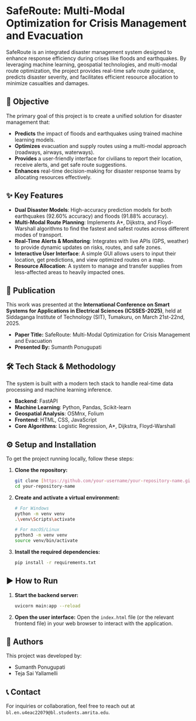 # SafeRoute: Multi-Modal Optimization for Crisis Management and Evacuation

SafeRoute is an integrated disaster management system designed to enhance response efficiency during crises like floods and earthquakes. By leveraging machine learning, geospatial technologies, and multi-modal route optimization, the project provides real-time safe route guidance, predicts disaster severity, and facilitates efficient resource allocation to minimize casualties and damages.

## 🚀 Objective

The primary goal of this project is to create a unified solution for disaster management that:
-   **Predicts** the impact of floods and earthquakes using trained machine learning models.
-   **Optimizes** evacuation and supply routes using a multi-modal approach (roadways, airways, waterways).
-   **Provides** a user-friendly interface for civilians to report their location, receive alerts, and get safe route suggestions.
-   **Enhances** real-time decision-making for disaster response teams by allocating resources effectively.

## ✨ Key Features

-   **Dual Disaster Models**: High-accuracy prediction models for both earthquakes (92.60% accuracy) and floods (91.88% accuracy).
-   **Multi-Modal Route Planning**: Implements A*, Dijkstra, and Floyd-Warshall algorithms to find the fastest and safest routes across different modes of transport.
-   **Real-Time Alerts & Monitoring**: Integrates with live APIs (GPS, weather) to provide dynamic updates on risks, routes, and safe zones.
-   **Interactive User Interface**: A simple GUI allows users to input their location, get predictions, and view optimized routes on a map.
-   **Resource Allocation**: A system to manage and transfer supplies from less-affected areas to heavily impacted ones.

## 📜 Publication

This work was presented at the **International Conference on Smart Systems for Applications in Electrical Sciences (ICSSES-2025)**, held at Siddaganga Institute of Technology (SIT), Tumakuru, on March 21st-22nd, 2025.

-   **Paper Title:** SafeRoute: Multi-Modal Optimization for Crisis Management and Evacuation
-   **Presented By:** Sumanth Ponugupati

## 🛠️ Tech Stack & Methodology

The system is built with a modern tech stack to handle real-time data processing and machine learning inference.

-   **Backend**: FastAPI
-   **Machine Learning**: Python, Pandas, Scikit-learn
-   **Geospatial Analysis**: OSMnx, Folium
-   **Frontend**: HTML, CSS, JavaScript
-   **Core Algorithms**: Logistic Regression, A*, Dijkstra, Floyd-Warshall

## ⚙️ Setup and Installation

To get the project running locally, follow these steps:

1.  **Clone the repository:**
    ```bash
    git clone [https://github.com/your-username/your-repository-name.git](https://github.com/your-username/your-repository-name.git)
    cd your-repository-name
    ```

2.  **Create and activate a virtual environment:**
    ```bash
    # For Windows
    python -m venv venv
    .\venv\Scripts\activate

    # For macOS/Linux
    python3 -m venv venv
    source venv/bin/activate
    ```

3.  **Install the required dependencies:**
    ```bash
    pip install -r requirements.txt
    ```

## ▶️ How to Run

1.  **Start the backend server:**
    ```bash
    uvicorn main:app --reload
    ```
2.  **Open the user interface:**
    Open the `index.html` file (or the relevant frontend file) in your web browser to interact with the application.

## 👥 Authors

This project was developed by:
-   Sumanth Ponugupati
-   Teja Sai Yallamelli

## 📞 Contact

For inquiries or collaboration, feel free to reach out at `bl.en.u4eac22079@bl.students.amrita.edu`.
